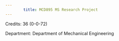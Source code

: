 ```yaml
---
        title: MCD895 MS Research Project
---
```

Credits: 36 (0-0-72)

Department: Department of Mechanical Engineering


